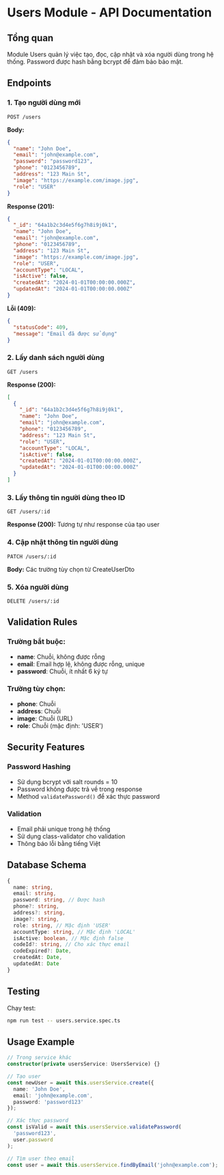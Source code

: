 # Users Module - API Documentation

## Tổng quan
Module Users quản lý việc tạo, đọc, cập nhật và xóa người dùng trong hệ thống. Password được hash bằng bcrypt để đảm bảo bảo mật.

## Endpoints

### 1. Tạo người dùng mới
```
POST /users
```

**Body:**
```json
{
  "name": "John Doe",
  "email": "john@example.com", 
  "password": "password123",
  "phone": "0123456789",
  "address": "123 Main St",
  "image": "https://example.com/image.jpg",
  "role": "USER"
}
```

**Response (201):**
```json
{
  "_id": "64a1b2c3d4e5f6g7h8i9j0k1",
  "name": "John Doe",
  "email": "john@example.com",
  "phone": "0123456789", 
  "address": "123 Main St",
  "image": "https://example.com/image.jpg",
  "role": "USER",
  "accountType": "LOCAL",
  "isActive": false,
  "createdAt": "2024-01-01T00:00:00.000Z",
  "updatedAt": "2024-01-01T00:00:00.000Z"
}
```

**Lỗi (409):**
```json
{
  "statusCode": 409,
  "message": "Email đã được sử dụng"
}
```

### 2. Lấy danh sách người dùng
```
GET /users
```

**Response (200):**
```json
[
  {
    "_id": "64a1b2c3d4e5f6g7h8i9j0k1",
    "name": "John Doe",
    "email": "john@example.com",
    "phone": "0123456789",
    "address": "123 Main St", 
    "role": "USER",
    "accountType": "LOCAL",
    "isActive": false,
    "createdAt": "2024-01-01T00:00:00.000Z",
    "updatedAt": "2024-01-01T00:00:00.000Z"
  }
]
```

### 3. Lấy thông tin người dùng theo ID
```
GET /users/:id
```

**Response (200):** Tương tự như response của tạo user

### 4. Cập nhật thông tin người dùng
```
PATCH /users/:id
```

**Body:** Các trường tùy chọn từ CreateUserDto

### 5. Xóa người dùng
```
DELETE /users/:id
```

## Validation Rules

### Trường bắt buộc:
- **name**: Chuỗi, không được rỗng
- **email**: Email hợp lệ, không được rỗng, unique
- **password**: Chuỗi, ít nhất 6 ký tự

### Trường tùy chọn:
- **phone**: Chuỗi
- **address**: Chuỗi  
- **image**: Chuỗi (URL)
- **role**: Chuỗi (mặc định: 'USER')

## Security Features

### Password Hashing
- Sử dụng bcrypt với salt rounds = 10
- Password không được trả về trong response
- Method `validatePassword()` để xác thực password

### Validation
- Email phải unique trong hệ thống
- Sử dụng class-validator cho validation
- Thông báo lỗi bằng tiếng Việt

## Database Schema

```typescript
{
  name: string,
  email: string,
  password: string, // Được hash
  phone?: string,
  address?: string, 
  image?: string,
  role: string, // Mặc định 'USER'
  accountType: string, // Mặc định 'LOCAL'
  isActive: boolean, // Mặc định false
  codeId?: string, // Cho xác thực email
  codeExpired?: Date,
  createdAt: Date,
  updatedAt: Date
}
```

## Testing

Chạy test:
```bash
npm run test -- users.service.spec.ts
```

## Usage Example

```typescript
// Trong service khác
constructor(private usersService: UsersService) {}

// Tạo user
const newUser = await this.usersService.create({
  name: 'John Doe',
  email: 'john@example.com',
  password: 'password123'
});

// Xác thực password
const isValid = await this.usersService.validatePassword(
  'password123', 
  user.password
);

// Tìm user theo email
const user = await this.usersService.findByEmail('john@example.com');
```